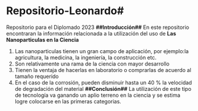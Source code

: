 # Repositorio-Leonardo#
Repositorio para el Diplomado 2023
**##Introducción##**
En este repositorio encontraran la información relacionada a la utilización del uso de **Las Nanoparticulas en la Ciencia**
1. Las nanoparticulas tienen un gran campo de aplicación, por ejemplo:la agricultura, la medicina, la ingeniería, la construcción etc.
2. Son relativamente una rama de la ciencia con mayor desarrollo
3. Tienen la ventaja de hacerlas en laboratorio o comprarlas de acuerdo al tamaño requerido
4. En el caso de la corrosión, pueden disminuir hasta un 40 % la velocidad de degradación del material
**##Conclusión##**
La utilización de este tipo de tecnología va ganando un aplio terreno en la ciencia y se estima logre colocarse en las primeras categorias. 
